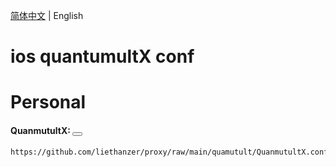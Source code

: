 [简体中文](./README.md) | English
# ios quantumultX conf
# Personal 


#### QuanmutultX: <button type="button" onclick="navigator.clipboard.writeText('https://github.com/liethanzer/proxy/raw/main/quamutult/QuanmutultX.conf')">
    https://github.com/liethanzer/proxy/raw/main/quamutult/QuanmutultX.conf
</button>
